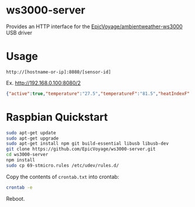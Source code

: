 # ws3000-server
Provides an HTTP interface for the [EpicVoyage/ambientweather-ws3000](https://github.com/EpicVoyage/ambientweather-ws3000) USB driver

# Usage
```
http://[hostname-or-ip]:8080/[sensor-id]
```

Ex. http://192.168.0.100:8080/2

```json
{"active":true,"temperature":"27.5","temperatureF":"81.5","heatIndexF":"84.9","dewPoint":"21.0","dewPointF":"69.8","humidity":67,"lastUpdateUTC":1565267626}
```

# Raspbian Quickstart
```bash
sudo apt-get update
sudo apt-get upgrade
sudo apt-get install npm git build-essential libusb libusb-dev
git clone https://github.com/EpicVoyage/ws3000-server.git
cd ws3000-server
npm install
sudo cp 69-stmicro.rules /etc/udev/rules.d/
```

Copy the contents of `crontab.txt` into crontab:

```bash
crontab -e
```

Reboot.
